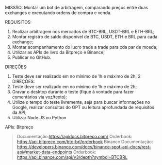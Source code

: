 MISSÃO:
Montar um bot de arbitragem, comparando preços entre duas exchanges e executando ordens de compra e venda.

REQUISITOS:
1. Realizar arbitragem nos mercados de BTC-BRL, USDT-BRL e ETH-BRL;
2. Montar registro de saldo disponível de BTC, USDT, ETH e BRL para cada exchange;
3. Montar acompanhamento do lucro trade a trade para cda par de moeda;
4. Utilizar as APIs de livro da Bitpreço e Binance;
5. Publicar no GitHub.

DIREÇÕES:
1. Teste deve ser realizado em no mínimo de 1h e máximo de 2h;
2
DIREÇÕES:
1. Teste deve ser realizado em no mínimo de 1h e máximo de 2h;
2. Gravar o desktop durante o teste (fique à vontade para fazer comentários via voz/texto);
3. Utilize o tempo do teste livremente, seja para buscar informações no Google, realizar consultas do GPT ou leitura aprofundada de requisitos da API;
4. Utilizar Node.JS ou Python

APIs:
Bitpreço
> Documentação:https://apidocs.bitpreco.com/
> Orderbook: https://api.bitpreco.com/btc-brl/orderbook
Binance
> Documentação: https://developers.binance.com/docs/binance-spot-api-docs/rest-api#market-data-endpoints
> Orderbook: https://api.binance.com/api/v3/depth?symbol=BTCBRL